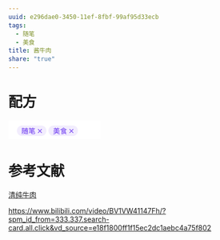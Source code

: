 ```yaml
---
uuid: e296dae0-3450-11ef-8fbf-99af95d33ecb
tags:
  - 随笔
  - 美食
title: 酱牛肉
share: "true"
---
```


# 配方

![](https://raw.githubusercontent.com/LeungGeorge/assets/master/images/2022/Pasted%20image%2020240625191347.png)

# 参考文献
[清纯牛肉](2%20Aera/健康/美食/清纯牛肉.md)

https://www.bilibili.com/video/BV1VW41147Fh/?spm_id_from=333.337.search-card.all.click&vd_source=e18f1800ff1f15ec2dc1aebc4a75f802
